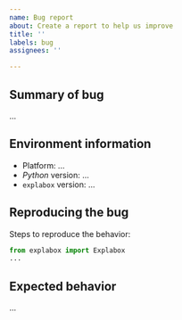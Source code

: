 ```yaml
---
name: Bug report
about: Create a report to help us improve
title: ''
labels: bug
assignees: ''

---
```


## Summary of bug
...

## Environment information
- Platform: ...
- *Python* version: ...
- `explabox` version: ...

## Reproducing the bug
Steps to reproduce the behavior:

```python
from explabox import Explabox
...
```

## Expected behavior
...
